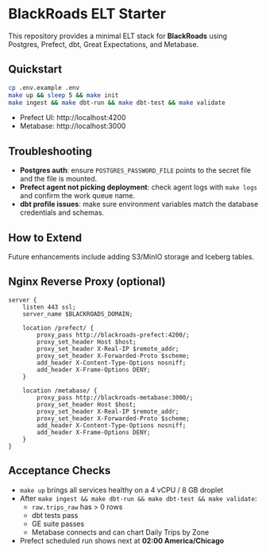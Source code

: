 <!-- FILE: /srv/blackroads/elt/README.md -->
# BlackRoads ELT Starter

This repository provides a minimal ELT stack for **BlackRoads** using Postgres, Prefect, dbt, Great Expectations, and Metabase.

## Quickstart
```bash
cp .env.example .env
make up && sleep 5 && make init
make ingest && make dbt-run && make dbt-test && make validate
```

- Prefect UI: http://localhost:4200
- Metabase: http://localhost:3000

## Troubleshooting
- **Postgres auth**: ensure `POSTGRES_PASSWORD_FILE` points to the secret file and the file is mounted.
- **Prefect agent not picking deployment**: check agent logs with `make logs` and confirm the work queue name.
- **dbt profile issues**: make sure environment variables match the database credentials and schemas.

## How to Extend
Future enhancements include adding S3/MinIO storage and Iceberg tables.

## Nginx Reverse Proxy (optional)
```nginx
server {
    listen 443 ssl;
    server_name $BLACKROADS_DOMAIN;

    location /prefect/ {
        proxy_pass http://blackroads-prefect:4200/;
        proxy_set_header Host $host;
        proxy_set_header X-Real-IP $remote_addr;
        proxy_set_header X-Forwarded-Proto $scheme;
        add_header X-Content-Type-Options nosniff;
        add_header X-Frame-Options DENY;
    }

    location /metabase/ {
        proxy_pass http://blackroads-metabase:3000/;
        proxy_set_header Host $host;
        proxy_set_header X-Real-IP $remote_addr;
        proxy_set_header X-Forwarded-Proto $scheme;
        add_header X-Content-Type-Options nosniff;
        add_header X-Frame-Options DENY;
    }
}
```

## Acceptance Checks
- `make up` brings all services healthy on a 4 vCPU / 8 GB droplet
- After `make ingest && make dbt-run && make dbt-test && make validate`:
  - `raw.trips_raw` has > 0 rows
  - dbt tests pass
  - GE suite passes
  - Metabase connects and can chart Daily Trips by Zone
- Prefect scheduled run shows next at **02:00 America/Chicago**
